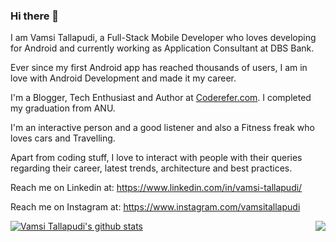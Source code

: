 ### Hi there 👋

<!--
**vamsitallapudi/vamsitallapudi** is a ✨ _special_ ✨ repository because its `README.md` (this file) appears on your GitHub profile.

Here are some ideas to get you started:

- 🔭 I’m currently working on ...
- 🌱 I’m currently learning DS & Algos
- 💬 Ask me about Android
- 📫 How to reach me: vamsi@coderefer.com
- 😄 Pronouns: ...
- ⚡ Fun fact: ...
-->

I am Vamsi Tallapudi, a Full-Stack Mobile Developer who loves developing for Android and currently working as Application Consultant at DBS Bank.

Ever since my first Android app has reached thousands of users, I am in love with Android Development and made it my career.

I'm a Blogger, Tech Enthusiast and Author at [Coderefer.com](https://www.coderefer.com/blog). I completed my graduation from ANU.

I'm an interactive person and a good listener and also a Fitness freak who loves cars and Travelling.

Apart from coding stuff, I love to interact with people with their queries regarding their career, latest trends, architecture and best practices.

Reach me on Linkedin at: https://www.linkedin.com/in/vamsi-tallapudi/

Reach me on Instagram at: https://www.instagram.com/vamsitallapudi

<a href="https://github.com/vamsitallapudi?tab=repositories">
 <img align="center" src="https://github-readme-stats.vercel.app/api?username=vamsitallapudi&&show_icons=true&title_color=ffffff&icon_color=87ceeb&text_color=daf7dc&bg_color=002366&show_icons=true&theme=dracula&line_height=27" alt="Vamsi Tallapudi's github stats"/>
</a>

<a href="https://github.com/vamsitallapudi?tab=repositories">
  <img align="right" src="https://github-readme-stats.vercel.app/api/top-langs/?username=vamsitallapudi&theme=dark&hide_langs_below=1&bg_color=002366&icon_color=87ceeb&text_color=daf7dc&title_color=ffffff" />
</a>
